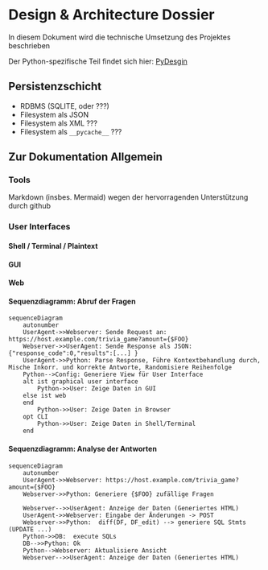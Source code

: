# Design & Architecture Dossier

In diesem Dokument wird die technische Umsetzung des Projektes beschrieben

Der Python-spezifische Teil findet sich hier: [PyDesgin](pydesign.md)

## Persistenzschicht

- RDBMS (SQLITE, oder ???)
- Filesystem als JSON
- Filesystem als XML ???
- Filesystem als ```__pycache__``` ???


## Zur Dokumentation Allgemein

### Tools

Markdown (insbes. Mermaid) wegen der hervorragenden Unterstützung durch github

### User Interfaces

#### Shell / Terminal / Plaintext

#### GUI

#### Web

#### Sequenzdiagramm: Abruf der Fragen

```mermaid
sequenceDiagram
    autonumber
    UserAgent->>Webserver: Sende Request an: https://host.example.com/trivia_game?amount={$FOO} 
    Webserver->>UserAgent: Sende Response als JSON: {"response_code":0,"results":[...] }
    UserAgent->>Python: Parse Response, Führe Kontextbehandlung durch, Mische Inkorr. und korrekte Antworte, Randomisiere Reihenfolge
    Python-->Config: Generiere View für User Interface
    alt ist graphical user interface
        Python->>User: Zeige Daten in GUI 
    else ist web
    end
        Python->>User: Zeige Daten in Browser
    opt CLI
        Python->>User: Zeige Daten in Shell/Terminal
    end
```

#### Sequenzdiagramm: Analyse der Antworten

```mermaid
sequenceDiagram
    autonumber
    UserAgent->>Webserver: https://host.example.com/trivia_game?amount={$FOO}
    Webserver->>Python: Generiere {$FOO} zufällige Fragen

    Webserver-->>UserAgent: Anzeige der Daten (Generiertes HTML) 
    UserAgent->>Webserver: Eingabe der Änderungen -> POST
    Webserver->>Python:  diff(DF, DF_edit) --> generiere SQL Stmts (UPDATE ...) 
    Python->>DB:  execute SQLs
    DB-->>Python: Ok
    Python-->Webserver: Aktualisiere Ansicht
    Webserver-->>UserAgent: Anzeige der Daten (Generiertes HTML) 
```

